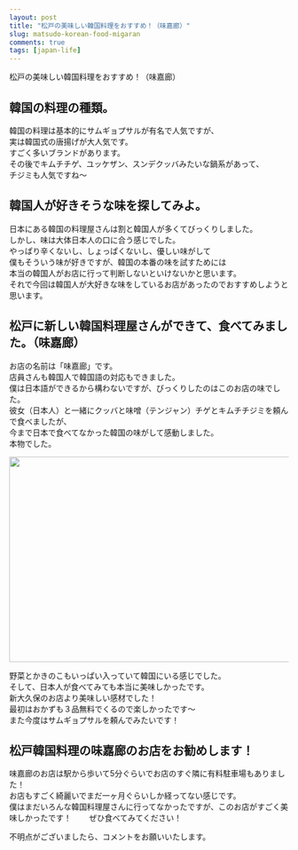 ```yaml
---
layout: post
title: "松戸の美味しい韓国料理をおすすめ！（味嘉廊）"
slug: matsudo-korean-food-migaran
comments: true
tags: [japan-life]
---
```

松戸の美味しい韓国料理をおすすめ！（味嘉廊）  

## 韓国の料理の種類。
韓国の料理は基本的にサムギョプサルが有名で人気ですが、  
実は韓国式の唐揚げが大人気です。  
すごく多いブランドがあります。  
その後でキムチチゲ、ユッケザン、スンデクッバみたいな鍋系があって、  
チジミも人気ですね〜  

## 韓国人が好きそうな味を探してみよ。
日本にある韓国の料理屋さんは割と韓国人が多くてびっくりしました。  
しかし、味は大体日本人の口に合う感じでした。  
やっぱり辛くないし、しょっぱくないし、優しい味がして  
僕もそういう味が好きですが、韓国の本番の味を試すためには  
本当の韓国人がお店に行って判断しないといけないかと思います。  
それで今回は韓国人が大好きな味をしているお店があったのでおすすめしようと思います。  

## 松戸に新しい韓国料理屋さんができて、食べてみました。（味嘉廊）
お店の名前は「味嘉廊」です。  
店員さんも韓国人で韓国語の対応もできました。  
僕は日本語ができるから構わないですが、びっくりしたのはこのお店の味でした。  
彼女（日本人）と一緒にクッバと味噌（テンジャン）チゲとキムチチジミを頼んで食べましたが、  
今まで日本で食べてなかった韓国の味がして感動しました。  
本物でした。  

<img src="https://drive.google.com/uc?export=view&id=1a4M8WzoWrix2HCCTvTVSf2NYLinkTB5-"  width="700" height="370">

野菜とかきのこもいっぱい入っていて韓国にいる感じでした。  
そして、日本人が食べてみても本当に美味しかったです。  
新大久保のお店より美味しい感材でした！  
最初はおかずも３品無料でくるので楽しかったです〜  
また今度はサムギョプサルを頼んでみたいです！  



## 松戸韓国料理の味嘉廊のお店をお勧めします！
味嘉廊のお店は駅から歩いて5分ぐらいでお店のすぐ隣に有料駐車場もありました！  
お店もすごく綺麗いでまだ一ヶ月ぐらいしか経ってない感じです。  
僕はまだいろんな韓国料理屋さんに行ってなかったですが、このお店がすごく美味しかったです！　　
ぜひ食べてみてください！



不明点がございましたら、コメントをお願いいたします。  
